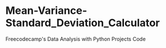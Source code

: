 # Mean-Variance-Standard_Deviation_Calculator
Freecodecamp's Data Analysis with Python Projects Code
